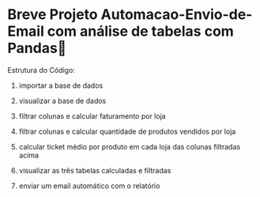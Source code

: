 # Breve Projeto Automacao-Envio-de-Email com análise de tabelas com Pandas🐼

Estrutura do Código:

1. importar a base de dados

2. visualizar a base de dados

3. filtrar colunas e calcular faturamento por loja

4. filtrar colunas e calcular quantidade de produtos vendidos por loja

5. calcular ticket médio por produto em cada loja das colunas filtradas acima

6. visualizar as três tabelas calculadas e filtradas

7. enviar um email automático com o relatório 
